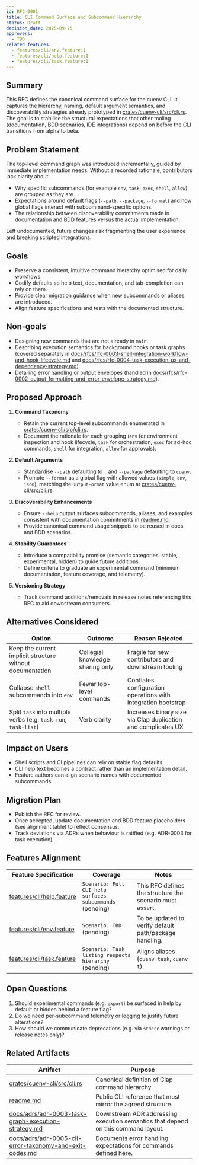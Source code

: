 ```yaml
---
id: RFC-0001
title: CLI Command Surface and Subcommand Hierarchy
status: Draft
decision_date: 2025-09-25
approvers:
  - TBD
related_features:
  - features/cli/env.feature:1
  - features/cli/help.feature:1
  - features/cli/task.feature:1
---
```


## Summary

This RFC defines the canonical command surface for the cuenv CLI. It captures the hierarchy, naming, default argument semantics, and discoverability strategies already prototyped in [crates/cuenv-cli/src/cli.rs](crates/cuenv-cli/src/cli.rs:211). The goal is to stabilise the structural expectations that other tooling (documentation, BDD scenarios, IDE integrations) depend on before the CLI transitions from alpha to beta.

## Problem Statement

The top-level command graph was introduced incrementally, guided by immediate implementation needs. Without a recorded rationale, contributors lack clarity about:

- Why specific subcommands (for example `env`, `task`, `exec`, `shell`, `allow`) are grouped as they are.
- Expectations around default flags (`--path`, `--package`, `--format`) and how global flags interact with subcommand-specific options.
- The relationship between discoverability commitments made in documentation and BDD features versus the actual implementation.

Left undocumented, future changes risk fragmenting the user experience and breaking scripted integrations.

## Goals

- Preserve a consistent, intuitive command hierarchy optimised for daily workflows.
- Codify defaults so help text, documentation, and tab-completion can rely on them.
- Provide clear migration guidance when new subcommands or aliases are introduced.
- Align feature specifications and tests with the documented structure.

## Non-goals

- Designing new commands that are not already in `main`.
- Describing execution semantics for background hooks or task graphs (covered separately in [docs/rfcs/rfc-0003-shell-integration-workflow-and-hook-lifecycle.md](docs/rfcs/rfc-0003-shell-integration-workflow-and-hook-lifecycle.md:1) and [docs/rfcs/rfc-0004-task-execution-ux-and-dependency-strategy.md](docs/rfcs/rfc-0004-task-execution-ux-and-dependency-strategy.md:1)).
- Detailing error handling or output envelopes (handled in [docs/rfcs/rfc-0002-output-formatting-and-error-envelope-strategy.md](docs/rfcs/rfc-0002-output-formatting-and-error-envelope-strategy.md:1)).

## Proposed Approach

1. **Command Taxonomy**
   - Retain the current top-level subcommands enumerated in [crates/cuenv-cli/src/cli.rs](crates/cuenv-cli/src/cli.rs:239).
   - Document the rationale for each grouping (`env` for environment inspection and hook lifecycle, `task` for orchestration, `exec` for ad-hoc commands, `shell` for integration, `allow` for approvals).

2. **Default Arguments**
   - Standardise `--path` defaulting to `.` and `--package` defaulting to `cuenv`.
   - Promote `--format` as a global flag with allowed values (`simple`, `env`, `json`), matching the `OutputFormat` value enum at [crates/cuenv-cli/src/cli.rs](crates/cuenv-cli/src/cli.rs:140).

3. **Discoverability Enhancements**
   - Ensure `--help` output surfaces subcommands, aliases, and examples consistent with documentation commitments in [readme.md](readme.md:242).
   - Provide canonical command usage snippets to be reused in docs and BDD scenarios.

4. **Stability Guarantees**
   - Introduce a compatibility promise (semantic categories: stable, experimental, hidden) to guide future additions.
   - Define criteria to graduate an experimental command (minimum documentation, feature coverage, and telemetry).

5. **Versioning Strategy**
   - Track command additions/removals in release notes referencing this RFC to aid downstream consumers.

## Alternatives Considered

| Option | Outcome | Reason Rejected |
| --- | --- | --- |
| Keep the current implicit structure without documentation | Collegial knowledge sharing only | Fragile for new contributors and downstream tooling |
| Collapse `shell` subcommands into `env` | Fewer top-level commands | Conflates configuration operations with integration bootstrap |
| Split `task` into multiple verbs (e.g. `task-run`, `task-list`) | Verb clarity | Increases binary size via Clap duplication and complicates UX |

## Impact on Users

- Shell scripts and CI pipelines can rely on stable flag defaults.
- CLI help text becomes a contract rather than an implementation detail.
- Feature authors can align scenario names with documented subcommands.

## Migration Plan

- Publish the RFC for review.
- Once accepted, update documentation and BDD feature placeholders (see alignment table) to reflect consensus.
- Track deviations via ADRs when behaviour is ratified (e.g. ADR-0003 for task execution).

## Features Alignment

| Feature Specification | Coverage | Notes |
| --- | --- | --- |
| [features/cli/help.feature](features/cli/help.feature:1) | `Scenario: Full CLI help surfaces subcommands` (pending) | This RFC defines the structure the scenario must assert. |
| [features/cli/env.feature](features/cli/env.feature:1) | `Scenario: TBD` (pending) | To be updated to verify default path/package handling. |
| [features/cli/task.feature](features/cli/task.feature:1) | `Scenario: Task listing respects hierarchy` (pending) | Aligns aliases (`cuenv task`, `cuenv t`). |

## Open Questions

1. Should experimental commands (e.g. `export`) be surfaced in help by default or hidden behind a feature flag?
2. Do we need per-subcommand telemetry or logging to justify future alterations?
3. How should we communicate deprecations (e.g. via `stderr` warnings or release notes only)?

## Related Artifacts

| Artifact | Purpose |
| --- | --- |
| [crates/cuenv-cli/src/cli.rs](crates/cuenv-cli/src/cli.rs:211) | Canonical definition of Clap command hierarchy. |
| [readme.md](readme.md:242) | Public CLI reference that must mirror the agreed structure. |
| [docs/adrs/adr-0003-task-graph-execution-strategy.md](docs/adrs/adr-0003-task-graph-execution-strategy.md:1) | Downstream ADR addressing execution semantics that depend on this command layout. |
| [docs/adrs/adr-0005-cli-error-taxonomy-and-exit-codes.md](docs/adrs/adr-0005-cli-error-taxonomy-and-exit-codes.md:1) | Documents error handling expectations for commands defined here. |